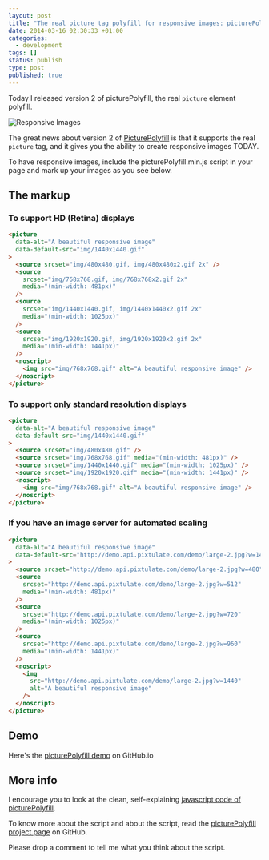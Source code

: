 ```yaml
---
layout: post
title: "The real picture tag polyfill for responsive images: picturePolyfill"
date: 2014-03-16 02:30:33 +01:00
categories:
  - development
tags: []
status: publish
type: post
published: true
---
```


Today I released version 2 of picturePolyfill, the real `picture` element polyfill.

![Responsive Images](/assets/post-images/responsive_images.jpg)

The great news about version 2 of [PicturePolyfill](https://github.com/verlok/picturePolyfill "picturePolyfill repo") is that it supports the real `picture` tag, and it gives you the ability to create responsive images TODAY.

To have responsive images, include the picturePolyfill.min.js script in your page and mark up your images as you see below.

## The markup

### To support HD (Retina) displays

```html
<picture
  data-alt="A beautiful responsive image"
  data-default-src="img/1440x1440.gif"
>
  <source srcset="img/480x480.gif, img/480x480x2.gif 2x" />
  <source
    srcset="img/768x768.gif, img/768x768x2.gif 2x"
    media="(min-width: 481px)"
  />
  <source
    srcset="img/1440x1440.gif, img/1440x1440x2.gif 2x"
    media="(min-width: 1025px)"
  />
  <source
    srcset="img/1920x1920.gif, img/1920x1920x2.gif 2x"
    media="(min-width: 1441px)"
  />
  <noscript>
    <img src="img/768x768.gif" alt="A beautiful responsive image" />
  </noscript>
</picture>
```

### To support only standard resolution displays

```html
<picture
  data-alt="A beautiful responsive image"
  data-default-src="img/1440x1440.gif"
>
  <source srcset="img/480x480.gif" />
  <source srcset="img/768x768.gif" media="(min-width: 481px)" />
  <source srcset="img/1440x1440.gif" media="(min-width: 1025px)" />
  <source srcset="img/1920x1920.gif" media="(min-width: 1441px)" />
  <noscript>
    <img src="img/768x768.gif" alt="A beautiful responsive image" />
  </noscript>
</picture>
```

### If you have an image server for automated scaling

```html
<picture
  data-alt="A beautiful responsive image"
  data-default-src="http://demo.api.pixtulate.com/demo/large-2.jpg?w=1440"
>
  <source srcset="http://demo.api.pixtulate.com/demo/large-2.jpg?w=480" />
  <source
    srcset="http://demo.api.pixtulate.com/demo/large-2.jpg?w=512"
    media="(min-width: 481px)"
  />
  <source
    srcset="http://demo.api.pixtulate.com/demo/large-2.jpg?w=720"
    media="(min-width: 1025px)"
  />
  <source
    srcset="http://demo.api.pixtulate.com/demo/large-2.jpg?w=960"
    media="(min-width: 1441px)"
  />
  <noscript>
    <img
      src="http://demo.api.pixtulate.com/demo/large-2.jpg?w=1440"
      alt="A beautiful responsive image"
    />
  </noscript>
</picture>
```

## Demo

Here's the [picturePolyfill demo](http://verlok.github.io/picturePolyfill/ "picturePolyfill demo - responsive images with support to HD (retina) display") on GitHub.io

## More info

I encourage you to look at the clean, self-explaining [javascript code of picturePolyfill](https://github.com/verlok/picturePolyfill/blob/master/picturePolyfill.js).

To know more about the script and about the script, read the [picturePolyfill project page](https://github.com/verlok/picturePolyfill "picturePolyfill") on GitHub.

Please drop a comment to tell me what you think about the script.
